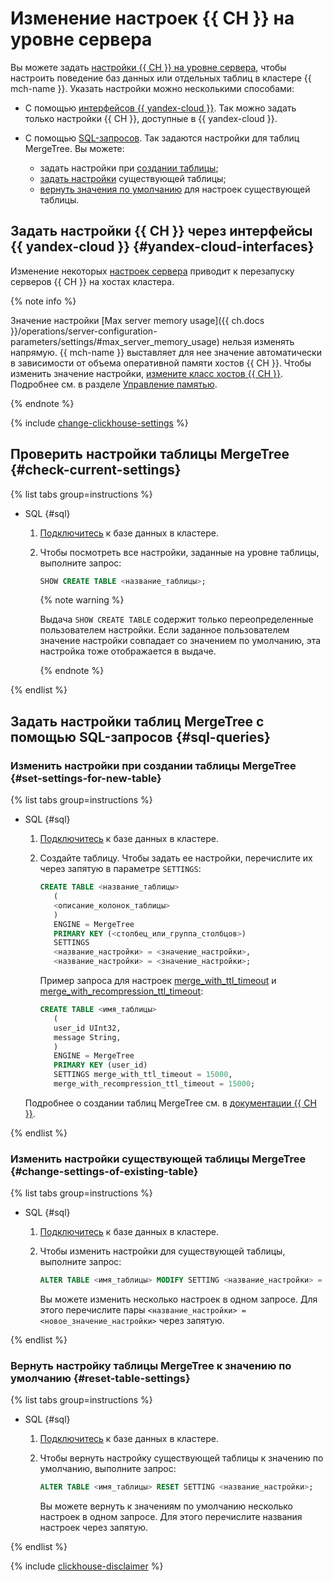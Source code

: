 # Изменение настроек {{ CH }} на уровне сервера

Вы можете задать [настройки {{ CH }} на уровне сервера](https://clickhouse.com/docs/en/operations/server-configuration-parameters/settings), чтобы настроить поведение баз данных или отдельных таблиц в кластере {{ mch-name }}. Указать настройки можно несколькими способами:

  * С помощью [интерфейсов {{ yandex-cloud }}](#yandex-cloud-interfaces). Так можно задать только настройки {{ CH }}, доступные в {{ yandex-cloud }}.
  * С помощью [SQL-запросов](#sql-queries). Так задаются настройки для таблиц MergeTree. Вы можете:

    * задать настройки при [создании таблицы](#set-settings-for-new-table);
    * [задать настройки](#change-settings-of-existing-table) существующей таблицы;
    * [вернуть значения по умолчанию](#reset-table-settings) для настроек существующей таблицы.

## Задать настройки {{ CH }} через интерфейсы {{ yandex-cloud }} {#yandex-cloud-interfaces}

Изменение некоторых [настроек сервера](../concepts/settings-list.md#server-level-settings) приводит к перезапуску серверов {{ CH }} на хостах кластера.

{% note info %}

Значение настройки [Max server memory usage]({{ ch.docs }}/operations/server-configuration-parameters/settings/#max_server_memory_usage) нельзя изменять напрямую. {{ mch-name }} выставляет для нее значение автоматически в зависимости от объема оперативной памяти хостов {{ CH }}. Чтобы изменить значение настройки, [измените класс хостов {{ CH }}](#change-resource-preset). Подробнее см. в разделе [Управление памятью](../concepts/memory-management.md).

{% endnote %}

{% include [change-clickhouse-settings](../../_includes/mdb/mch/change-clickhouse-settings.md) %}

## Проверить настройки таблицы MergeTree {#check-current-settings}

   {% list tabs group=instructions %}

   * SQL {#sql}

      1. [Подключитесь](connect/clients.md) к базе данных в кластере.
      1. Чтобы посмотреть все настройки, заданные на уровне таблицы, выполните запрос:

         ```sql
         SHOW CREATE TABLE <название_таблицы>;
         ```

         {% note warning %}

         Выдача `SHOW CREATE TABLE` содержит только переопределенные пользователем настройки. Если заданное пользователем значение настройки совпадает со значением по умолчанию, эта настройка тоже отображается в выдаче.

         {% endnote %}

   {% endlist %}

## Задать настройки таблиц MergeTree с помощью SQL-запросов {#sql-queries}

### Изменить настройки при создании таблицы MergeTree {#set-settings-for-new-table}

   {% list tabs group=instructions %}

   * SQL {#sql}

      1. [Подключитесь](connect/clients.md) к базе данных в кластере.
      1. Создайте таблицу. Чтобы задать ее настройки, перечислите их через запятую в параметре `SETTINGS`:

         ```sql
         CREATE TABLE <название_таблицы>
            (
            <описание_колонок_таблицы>
            )
            ENGINE = MergeTree
            PRIMARY KEY (<столбец_или_группа_столбцов>)
            SETTINGS
            <название_настройки> = <значение_настройки>,
            <название_настройки> = <значение_настройки>;
         ```

         Пример запроса для настроек [merge_with_ttl_timeout](https://clickhouse.com/docs/en/operations/settings/merge-tree-settings#merge_with_ttl_timeout) и [merge_with_recompression_ttl_timeout](https://clickhouse.com/docs/en/operations/settings/merge-tree-settings#merge_with_recompression_ttl_timeout):

         ```sql
         CREATE TABLE <имя_таблицы>
            (
            user_id UInt32,
            message String,
            )
            ENGINE = MergeTree
            PRIMARY KEY (user_id)
            SETTINGS merge_with_ttl_timeout = 15000,
            merge_with_recompression_ttl_timeout = 15000;
         ```

      Подробнее о создании таблиц MergeTree см. в [документации {{ CH }}](https://clickhouse.com/docs/en/engines/table-engines/mergetree-family/mergetree#table_engine-mergetree-creating-a-table).

   {% endlist %}

### Изменить настройки существующей таблицы MergeTree {#change-settings-of-existing-table}

   {% list tabs group=instructions %}

   * SQL {#sql}

      1. [Подключитесь](connect/clients.md) к базе данных в кластере.
      1. Чтобы изменить настройки для существующей таблицы, выполните запрос:

         ```sql
         ALTER TABLE <имя_таблицы> MODIFY SETTING <название_настройки> = <новое_значение_настройки>;
         ```
         Вы можете изменить несколько настроек в одном запросе. Для этого перечислите пары `<название_настройки> = <новое_значение_настройки>` через запятую.

   {% endlist %}

### Вернуть настройку таблицы MergeTree к значению по умолчанию {#reset-table-settings}

   {% list tabs group=instructions %}

   * SQL {#sql}

      1. [Подключитесь](connect/clients.md) к базе данных в кластере.
      1. Чтобы вернуть настройку существующей таблицы к значению по умолчанию, выполните запрос:

         ```sql
         ALTER TABLE <имя_таблицы> RESET SETTING <название_настройки>;
         ```
         Вы можете вернуть к значениям по умолчанию несколько настроек в одном запросе. Для этого перечислите названия настроек через запятую.

   {% endlist %}

{% include [clickhouse-disclaimer](../../_includes/clickhouse-disclaimer.md) %}
